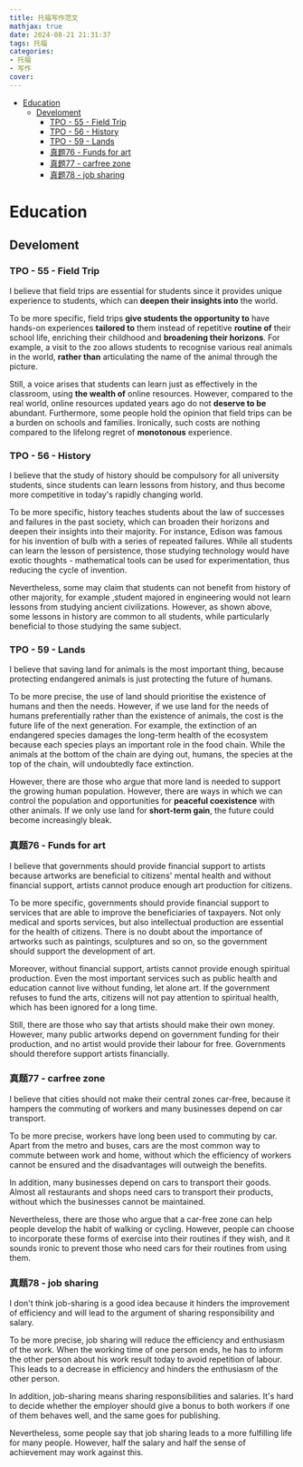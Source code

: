```yaml
---
title: 托福写作范文
mathjax: true
date: 2024-08-21 21:31:37
tags: 托福
categories:
- 托福
- 写作
cover:
---
```

- [Education](#education)
  - [Develoment](#develoment)
    - [TPO - 55 - Field Trip](#tpo---55---field-trip)
    - [TPO - 56 - History](#tpo---56---history)
    - [TPO - 59 - Lands](#tpo---59---lands)
    - [真题76 - Funds for art](#真题76---funds-for-art)
    - [真题77 - carfree zone](#真题77---carfree-zone)
    - [真题78 - job sharing](#真题78---job-sharing)

# Education

## Develoment

### TPO - 55 - Field Trip

I believe that field trips are essential for students since it provides unique experience to students, which can **deepen their insights into** the world.

To be more specific, field trips **give students the opportunity to** have hands-on experiences **tailored to** them instead of repetitive **routine of** their school life, enriching their childhood and **broadening their horizons**. For example, a visit to  the zoo allows students to recognise various real animals in the world, **rather than** articulating the name of the animal through the picture.

Still, a voice arises that students can learn just as effectively in the classroom, using **the wealth of** online resources. However, compared to the real world, online resources updated years ago do not **deserve to be** abundant. Furthermore, some people hold the opinion that field trips can be a burden on schools and families. Ironically, such costs are nothing compared to the lifelong regret of **monotonous** experience.

### TPO - 56 - History
I believe that the study of history should be compulsory for all university students, since students can learn lessons from history, and thus become more competitive in today's rapidly changing world. 

To be more specific, history teaches students about the law of successes and failures in the past society, which can broaden their horizons and deepen their insights into their majority. For instance, Edison was famous for his invention of bulb with a series of repeated failures. While all students can learn the lesson of persistence, those studying technology would have exotic thoughts - mathematical tools can be used for experimentation, thus reducing the cycle of invention. 

Nevertheless, some may claim that students can not benefit from history of other majority, for example ,student majored in engineering would not learn lessons from studying ancient civilizations. However, as shown above, some lessons in history are common to all students, while particularly beneficial to those studying the same subject.

### TPO - 59 - Lands
I believe that saving land for animals is the most important thing, because protecting endangered animals is just protecting the future of humans. 

To be more precise, the use of land should prioritise the existence of humans and then the needs. However, if we use land for the needs of humans preferentially rather than the existence of animals, the cost is the future life of the next generation. For example, the extinction of an endangered species damages the long-term health of the ecosystem because each species plays an important role in the food chain. While the animals at the bottom of the chain are dying out, humans, the species at the top of the chain, will undoubtedly face extinction. 

However, there are those who argue that more land is needed to support the growing human population. However, there are ways in which we can control the population and opportunities for **peaceful coexistence** with other animals. If we only use land for **short-term gain**, the future could become increasingly bleak.

### 真题76 - Funds for art
I believe that governments should provide financial support to artists because artworks are beneficial to citizens' mental health and without financial support, artists cannot produce enough art production for citizens. 

To be more specific, governments should provide financial support to services that are able to improve the beneficiaries of taxpayers. Not only medical and sports services, but also intellectual production are essential for the health of citizens. There is no doubt about the importance of artworks such as paintings, sculptures and so on, so the government should support the development of art. 

Moreover, without financial support, artists cannot provide enough spiritual production. Even the most important services such as public health and education cannot live without funding, let alone art. If the government refuses to fund the arts, citizens will not pay attention to spiritual health, which has been ignored for a long time. 

Still, there are those who say that artists should make their own money. However, many public artworks depend on government funding for their production, and no artist would provide their labour for free. Governments should therefore support artists financially.

### 真题77 - carfree zone

I believe that cities should not make their central zones car-free, because it hampers the commuting of workers and many businesses depend on car transport.

To be more precise, workers have long been used to commuting by car. Apart from the metro and buses, cars are the most common way to commute between work and home, without which the efficiency of workers cannot be ensured and the disadvantages will outweigh the benefits.

In addition, many businesses depend on cars to transport their goods. Almost all restaurants and shops need cars to transport their products, without which the businesses cannot be maintained.

Nevertheless, there are those who argue that a car-free zone can help people develop the habit of walking or cycling. However, people can choose to incorporate these forms of exercise into their routines if they wish, and it sounds ironic to prevent those who need cars for their routines from using them.  


### 真题78 - job sharing

I don't think job-sharing is a good idea because it hinders the improvement of efficiency and will lead to the argument of sharing responsibility and salary.

To be more precise, job sharing will reduce the efficiency and enthusiasm of the work. When the working time of one person ends, he has to inform the other person about his work result today to avoid repetition of labour. This leads to a decrease in efficiency and hinders the enthusiasm of the other person.

In addition, job-sharing means sharing responsibilities and salaries. It's hard to decide whether the employer should give a bonus to both workers if one of them behaves well, and the same goes for publishing.

Nevertheless, some people say that job sharing leads to a more fulfilling life for many people. However, half the salary and half the sense of achievement may work against this.
